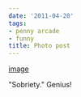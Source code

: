 ```yaml
---
date: '2011-04-20'
tags:
- penny arcade
- funny
title: Photo post
---
```


[image](/img/2011-04-20-photo-post/b7acc22aa10c642313f23d56751a793086f65b7135f5a30b7e18c347c4e2e618.jpg)

"Sobriety." Genius!
